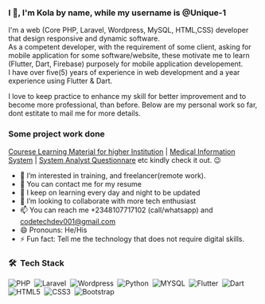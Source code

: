 ### I 👋, I'm Kola by name, while my username is @Unique-1
I'm a web (Core PHP, Laravel, Wordpress, MySQL, HTML,CSS) developer that design responsive and dynamic software.   
As a competent developer, with the requirement of some client, asking for mobile application  for some software/website, these motivate me to learn (Flutter, Dart, Firebase) purposely for mobile application developement.  
I have over five(5) years of experience in web development and a year experience using Flutter & Dart. 

I love to keep practice to enhance my skill for better improvement and to become more professional, than before. Below are my personal work so far, dont estitate to mail me for more details.

### Some project work done
[Courese Learning Material for higher Institution](https://course-learning.000webhostapp.com) | [Medical Information System](https://docsharing.000webhostapp.com) | [System Analyst Questionnare](https://qustionnaire.000webhostapp.com) etc
kindly check it out. 😉
- 👀 I’m interested in training, and freelancer(remote work).
- 👀 You can contact me for my resume
- 🌱 I keep on learning every day and night to be updated
- 💞️ I’m looking to collaborate with more tech enthusiast
- 📫 You can reach me +2348107717102 (call/whatsapp) and codetechdev001@gmail.com
- 😄 Pronouns: He/His
- ⚡ Fun fact: Tell me the technology that does not require digital skills.


### 🛠 &nbsp;Tech Stack

![PHP](https://img.shields.io/badge/-PHP-05122A?style=flat&logo=php)&nbsp;
![Laravel](https://img.shields.io/badge/-Laravel-05122A?style=flat&logo=laravel)&nbsp;
![Wordpress](https://img.shields.io/badge/-Wordpress-05122A?style=flat&logo=wordpress)&nbsp;
![Python](https://img.shields.io/badge/-Python-05122A?style=flat&logo=python)&nbsp;
![MYSQL](https://img.shields.io/badge/-Mysql-05122A?style=flat&logo=mysql)&nbsp;
![Flutter](https://img.shields.io/badge/-Flutter-05122A?style=flat&logo=flutter)&nbsp;
![Dart](https://img.shields.io/badge/-Dart-05122A?style=flat&logo=dart)&nbsp;
![HTML5](https://img.shields.io/badge/-Html5-05122A?style=flat&logo=html5)&nbsp;
![CSS3](https://img.shields.io/badge/-Css3-05122A?style=flat&logo=css3)&nbsp;
![Bootstrap](https://img.shields.io/badge/-Bootstrap-05122A?style=flat&logo=bootstrap&logoColor=bootstrap)&nbsp;


<!---
Unique-1/Unique-1 is a ✨ special ✨ repository because its `README.md` (this file) appears on your GitHub profile.
You can click the Preview link to take a look at your changes.
--->
